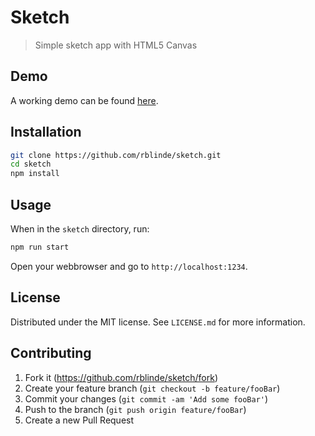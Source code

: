 # Sketch

> Simple sketch app with HTML5 Canvas

## Demo

A working demo can be found [here](https://easy-sketch.netlify.app/).

## Installation

```sh
git clone https://github.com/rblinde/sketch.git
cd sketch
npm install
```

## Usage

When in the `sketch` directory, run:

```sh
npm run start
```

Open your webbrowser and go to `http://localhost:1234`.

## License

Distributed under the MIT license. See `LICENSE.md` for more information.

## Contributing

1. Fork it (https://github.com/rblinde/sketch/fork)
2. Create your feature branch (`git checkout -b feature/fooBar`)
3. Commit your changes (`git commit -am 'Add some fooBar'`)
4. Push to the branch (`git push origin feature/fooBar`)
5. Create a new Pull Request
